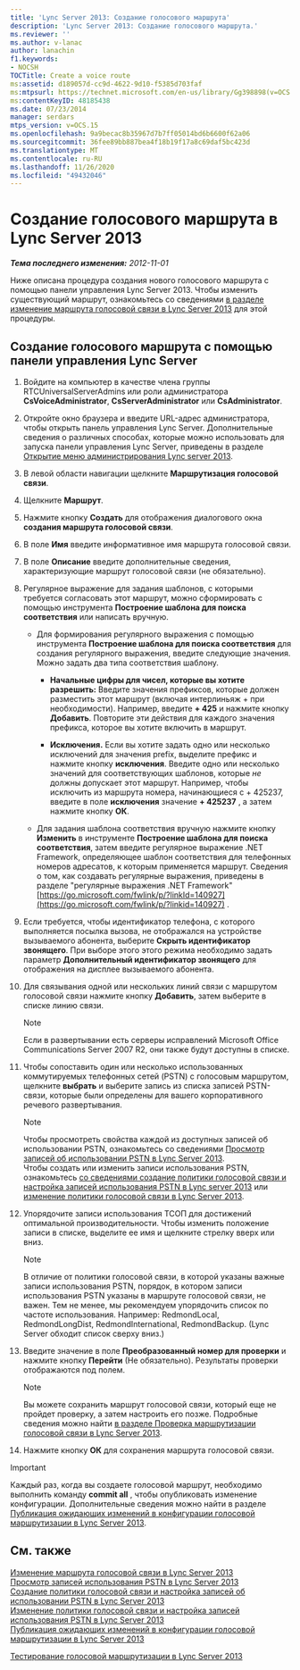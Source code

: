 ```yaml
---
title: 'Lync Server 2013: Создание голосового маршрута'
description: 'Lync Server 2013: Создание голосового маршрута.'
ms.reviewer: ''
ms.author: v-lanac
author: lanachin
f1.keywords:
- NOCSH
TOCTitle: Create a voice route
ms:assetid: d189057d-cc9d-4622-9d10-f5385d703faf
ms:mtpsurl: https://technet.microsoft.com/en-us/library/Gg398898(v=OCS.15)
ms:contentKeyID: 48185438
ms.date: 07/23/2014
manager: serdars
mtps_version: v=OCS.15
ms.openlocfilehash: 9a9becac8b35967d7b7ff05014bd6b6600f62a06
ms.sourcegitcommit: 36fee89bb887bea4f18b19f17a8c69daf5bc423d
ms.translationtype: MT
ms.contentlocale: ru-RU
ms.lasthandoff: 11/26/2020
ms.locfileid: "49432046"
---
```

# <a name="create-a-voice-route-in-lync-server-2013"></a>Создание голосового маршрута в Lync Server 2013

<div data-xmlns="http://www.w3.org/1999/xhtml">

<div class="topic" data-xmlns="http://www.w3.org/1999/xhtml" data-msxsl="urn:schemas-microsoft-com:xslt" data-cs="https://msdn.microsoft.com/">

<div data-asp="https://msdn2.microsoft.com/asp">



</div>

<div id="mainSection">

<div id="mainBody">

<span> </span>

_**Тема последнего изменения:** 2012-11-01_

Ниже описана процедура создания нового голосового маршрута с помощью панели управления Lync Server 2013. Чтобы изменить существующий маршрут, ознакомьтесь со сведениями [в разделе изменение маршрута голосовой связи в Lync Server 2013](lync-server-2013-modify-a-voice-route.md) для этой процедуры.

<div>

## <a name="to-create-a-voice-route-by-using-the-lync-server-control-panel"></a>Создание голосового маршрута с помощью панели управления Lync Server

1.  Войдите на компьютер в качестве члена группы RTCUniversalServerAdmins или роли администратора **CsVoiceAdministrator**, **CsServerAdministrator** или **CsAdministrator**.

2.  Откройте окно браузера и введите URL-адрес администратора, чтобы открыть панель управления Lync Server. Дополнительные сведения о различных способах, которые можно использовать для запуска панели управления Lync Server, приведены в разделе [Открытие меню администрирования Lync server 2013](lync-server-2013-open-lync-server-administrative-tools.md).

3.  В левой области навигации щелкните **Маршрутизация голосовой связи**.

4.  Щелкните **Маршрут**.

5.  Нажмите кнопку **Создать** для отображения диалогового окна **создания маршрута голосовой связи**.

6.  В поле **Имя** введите информативное имя маршрута голосовой связи.

7.  В поле **Описание** введите дополнительные сведения, характеризующие маршрут голосовой связи (не обязательно).

8.  Регулярное выражение для задания шаблонов, с которыми требуется согласовать этот маршрут, можно сформировать с помощью инструмента **Построение шаблона для поиска соответствия** или написать вручную.
    
      - Для формирования регулярного выражения с помощью инструмента **Построение шаблона для поиска соответствия** для создания регулярного выражения, введите следующие значения. Можно задать два типа соответствия шаблону.
        
          - **Начальные цифры для чисел, которые вы хотите разрешить:** Введите значения префиксов, которые должен разместить этот маршрут (включая интерлиньяж + при необходимости). Например, введите **+ 425** и нажмите кнопку **Добавить**. Повторите эти действия для каждого значения префикса, которое вы хотите включить в маршрут.
        
          - **Исключения.** Если вы хотите задать одно или несколько исключений для значения prefix, выделите префикс и нажмите кнопку **исключения**. Введите одно или несколько значений для соответствующих шаблонов, которые *не* должны допускает этот маршрут. Например, чтобы исключить из маршрута номера, начинающиеся с + 425237, введите в поле **исключения** значение **+ 425237** , а затем нажмите кнопку **ОК**.
    
      - Для задания шаблона соответствия вручную нажмите кнопку **Изменить** в инструменте **Построение шаблона для поиска соответствия**, затем введите регулярное выражение .NET Framework, определяющее шаблон соответствия для телефонных номеров адресатов, к которым применяется маршрут. Сведения о том, как создавать регулярные выражения, приведены в разделе "регулярные выражения .NET Framework" [https://go.microsoft.com/fwlink/p/?linkId=140927](https://go.microsoft.com/fwlink/p/?linkid=140927) .

9.  Если требуется, чтобы идентификатор телефона, с которого выполняется посылка вызова, не отображался на устройстве вызываемого абонента, выберите **Скрыть идентификатор звонящего**. При выборе этого этого режима необходимо задать параметр **Дополнительный идентификатор звонящего** для отображения на дисплее вызываемого абонента.

10. Для связывания одной или нескольких линий связи с маршрутом голосовой связи нажмите кнопку **Добавить**, затем выберите в списке линию связи.
    
    <div>
    

    > [!NOTE]  
    > Если в развертывании есть серверы исправлений Microsoft Office Communications Server 2007 R2, они также будут доступны в списке.

    
    </div>

11. Чтобы сопоставить один или несколько использованных коммутируемых телефонных сетей (PSTN) с голосовым маршрутом, щелкните **выбрать** и выберите запись из списка записей PSTN-связи, которые были определены для вашего корпоративного речевого развертывания.
    
    <div>
    

    > [!NOTE]  
    > Чтобы просмотреть свойства каждой из доступных записей об использовании PSTN, ознакомьтесь со сведениями <A href="lync-server-2013-view-pstn-usage-records.md">Просмотр записей об использовании PSTN в Lync Server 2013</A>.<BR>Чтобы создать или изменить записи использования PSTN, ознакомьтесь <A href="lync-server-2013-create-a-voice-policy-and-configure-pstn-usage-records.md">со сведениями создание политики голосовой связи и настройка записей использования PSTN в Lync server 2013</A> или <A href="lync-server-2013-modify-a-voice-policy-and-configure-pstn-usage-records.md">изменение политики голосовой связи в Lync Server 2013</A>.

    
    </div>

12. Упорядочите записи использования ТСОП для достижений оптимальной производительности. Чтобы изменить положение записи в списке, выделите ее имя и щелкните стрелку вверх или вниз.
    
    <div>
    

    > [!NOTE]  
    > В отличие от политики голосовой связи, в которой указаны важные записи использования PSTN, порядок, в котором записи использования PSTN указаны в маршруте голосовой связи, не важен. Тем не менее, мы рекомендуем упорядочить список по частоте использования. Например: RedmondLocal, RedmondLongDist, RedmondInternational, RedmondBackup. (Lync Server обходит список сверху вниз.)

    
    </div>

13. Введите значение в поле **Преобразованный номер для проверки** и нажмите кнопку **Перейти** (Не обязательно). Результаты проверки отображаются под полем.
    
    <div>
    

    > [!NOTE]  
    > Вы можете сохранить маршрут голосовой связи, который еще не пройдет проверку, а затем настроить его позже. Подробные сведения можно найти <A href="lync-server-2013-test-voice-routing.md">в разделе Проверка маршрутизации голосовой связи в Lync Server 2013</A>.

    
    </div>

14. Нажмите кнопку **ОК** для сохранения маршрута голосовой связи.

<div>


> [!IMPORTANT]  
> Каждый раз, когда вы создаете голосовой маршрут, необходимо выполнить команду <STRONG>commit all</STRONG> , чтобы опубликовать изменение конфигурации. Дополнительные сведения можно найти в разделе <A href="lync-server-2013-publish-pending-changes-to-the-voice-routing-configuration.md">Публикация ожидающих изменений в конфигурации голосовой маршрутизации в Lync Server 2013</A>.



</div>

</div>

<div>

## <a name="see-also"></a>См. также


[Изменение маршрута голосовой связи в Lync Server 2013](lync-server-2013-modify-a-voice-route.md)  
[Просмотр записей использования PSTN в Lync Server 2013](lync-server-2013-view-pstn-usage-records.md)  
[Создание политики голосовой связи и настройка записей об использовании PSTN в Lync Server 2013](lync-server-2013-create-a-voice-policy-and-configure-pstn-usage-records.md)  
[Изменение политики голосовой связи и настройка записей использования PSTN в Lync Server 2013](lync-server-2013-modify-a-voice-policy-and-configure-pstn-usage-records.md)  
[Публикация ожидающих изменений в конфигурации голосовой маршрутизации в Lync Server 2013](lync-server-2013-publish-pending-changes-to-the-voice-routing-configuration.md)  


[Тестирование голосовой маршрутизации в Lync Server 2013](lync-server-2013-test-voice-routing.md)  
  

</div>

</div>

<span> </span>

</div>

</div>

</div>

